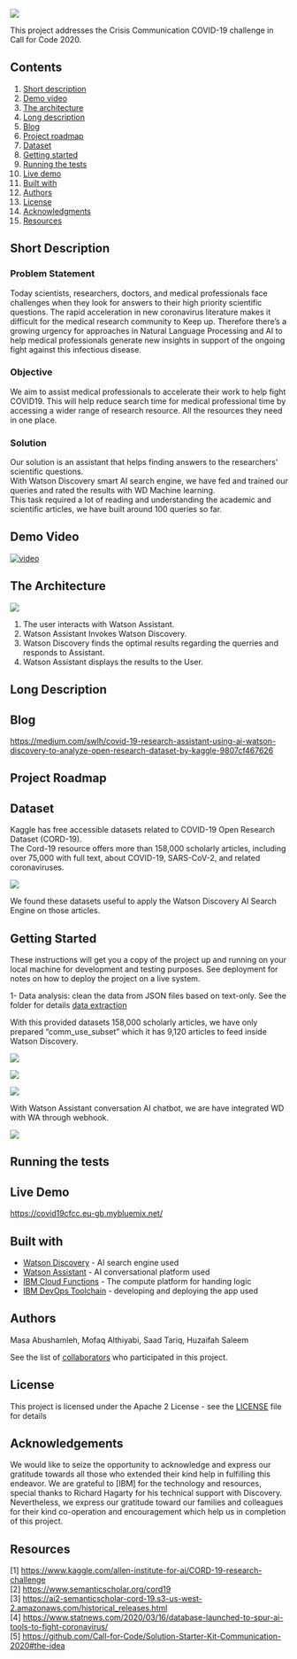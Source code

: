 
![](logo.png)

This project addresses the Crisis Communication COVID-19 challenge in Call for Code 2020.

## Contents

1. [Short description](#short-description)
1. [Demo video](#demo-video)
1. [The architecture](#the-architecture)
1. [Long description](#long-description)
1. [Blog](#blog)
1. [Project roadmap](#project-roadmap)
1. [Dataset](#Dataset)
1. [Getting started](#getting-started)
1. [Running the tests](#running-the-tests)
1. [Live demo](#live-demo)
1. [Built with](#built-with)
1. [Authors](#authors)
1. [License](#license)
1. [Acknowledgments](#acknowledgements)
1. [Resources](#resources)

## Short Description

### Problem Statement
Today scientists, researchers, doctors, and medical professionals face challenges when they look for answers to their high priority scientific questions.
The rapid acceleration in new coronavirus literature makes it difficult for the medical research community to Keep up. Therefore there’s a growing urgency for approaches in Natural Language Processing and AI to help medical professionals generate new insights in support of the ongoing fight against this infectious disease.<br>
### Objective
We aim to assist medical professionals to accelerate their work to help fight COVID19. This will help reduce search time for medical professional time by accessing a wider range of research resource. All the resources they need in one place.<br>
### Solution  
Our solution is an assistant that helps finding answers to the researchers' scientific questions.<br>
With Watson Discovery smart AI search engine, we have fed and trained our queries and rated the results with WD Machine learning.<br>
This task required a lot of reading and understanding the academic and scientific articles, we have built around 100 queries so far.<br>

## Demo Video
[![video](video.png)](https://youtu.be/FATZB006K8M)

## The Architecture
![](architecture-diagram.png)


1. The user interacts with Watson Assistant.
2. Watson Assistant Invokes Watson Discovery.
3. Watson Discovery finds the optimal results regarding the querries and responds to Assistant.
4. Watson Assistant displays the results to the User.

## Long Description

## Blog

https://medium.com/swlh/covid-19-research-assistant-using-ai-watson-discovery-to-analyze-open-research-dataset-by-kaggle-9807cf467626

## Project Roadmap

## Dataset

Kaggle has free accessible datasets related to COVID-19 Open Research Dataset (CORD-19).<br>
The Cord-19 resource offers more than 158,000 scholarly articles, including over 75,000 with full text, about COVID-19, SARS-CoV-2, and related coronaviruses.<br>

![](reasource.png)<br>

We found these datasets useful to apply the Watson Discovery AI Search Engine on those articles.<br>

## Getting Started

These instructions will get you a copy of the project up and running on your local machine for development and testing purposes. See deployment for notes on how to deploy the project on a live system.

1- Data analysis: clean the data from JSON files based on text-only. See the folder for details [data extraction](https://github.com/DevAdv-CFC20/COVID19-research-assistant/tree/master/Data%20Extraction)

With this provided datasets 158,000 scholarly articles, we have only prepared “comm_use_subset” which it has 9,120 articles to feed inside Watson Discovery.<br>

![](Data_Uploaded.png)<br>

![](Rates_Results.png)<br>

![](queries.png)<br>

With Watson Assistant conversation AI chatbot, we are have integrated WD with WA through webhook.<br> 

![](connection.png)


## Running the tests

## Live Demo

https://covid19cfcc.eu-gb.mybluemix.net/

## Built with

* [Watson Discovery](https://cloud.ibm.com/catalog?search=Discovery#search_results) - AI search engine used
* [Watson Assistant](https://cloud.ibm.com/catalog/services/watson-assistant) -  AI conversational platform used
* [IBM Cloud Functions](https://cloud.ibm.com/catalog?search=cloud%20functions#search_results) - The compute platform for handing logic
* [IBM DevOps Toolchain](https://cloud.ibm.com/catalog?search=Devops#search_results) -  developing and deploying the app used 



## Authors

Masa Abushamleh, Mofaq Althiyabi, Saad Tariq, Huzaifah Saleem

See the list of [collaborators]() who participated in this project.

## License

This project is licensed under the Apache 2 License - see the [LICENSE](LICENSE) file for details

## Acknowledgements

We would like to seize the opportunity to acknowledge and express our gratitude towards all those who extended their kind help in fulfilling this endeavor. We are grateful to [IBM] for the technology and resources, special thanks to Richard Hagarty for his technical support with Discovery. Nevertheless, we express our gratitude toward our families and colleagues for their kind co-operation and encouragement which help us in completion of this project.



## Resources

[1] https://www.kaggle.com/allen-institute-for-ai/CORD-19-research-challenge <br>
[2] https://www.semanticscholar.org/cord19 <br>
[3] https://ai2-semanticscholar-cord-19.s3-us-west-2.amazonaws.com/historical_releases.html <br>
[4] https://www.statnews.com/2020/03/16/database-launched-to-spur-ai-tools-to-fight-coronavirus/ <br>
[5] https://github.com/Call-for-Code/Solution-Starter-Kit-Communication-2020#the-idea <br>


